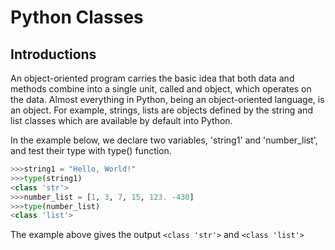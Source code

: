 # Python Classes

## Introductions
An object-oriented program carries the basic idea that both data and methods combine into a single unit, called and object, which operates on the data.
Almost everything in Python, being an object-oriented language, is an object. For example, strings, lists are objects defined by the string and list classes which are available by default into Python.

In the example below, we declare two variables, 'string1' and 'number_list', and test their type with type() function.
```python
>>>string1 = "Hello, World!"
>>>type(string1)
<class 'str'>
>>>number_list = [1, 3, 7, 15, 123. -430]
>>>type(number_list)
<class 'list'>
```
The example above gives the output `<class 'str'>` and `<class 'list'>`